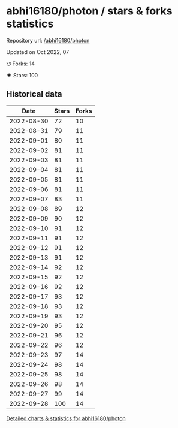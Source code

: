 # abhi16180/photon / stars & forks statistics

Repository url: [/abhi16180/photon](https://github.com/abhi16180/photon)

Updated on Oct 2022, 07

☋ Forks: 14

★ Stars: 100

## Historical data
| Date | Stars | Forks |
|------|-------|-------|
| 2022-08-30 | 72 | 10 | 
| 2022-08-31 | 79 | 11 | 
| 2022-09-01 | 80 | 11 | 
| 2022-09-02 | 81 | 11 | 
| 2022-09-03 | 81 | 11 | 
| 2022-09-04 | 81 | 11 | 
| 2022-09-05 | 81 | 11 | 
| 2022-09-06 | 81 | 11 | 
| 2022-09-07 | 83 | 11 | 
| 2022-09-08 | 89 | 12 | 
| 2022-09-09 | 90 | 12 | 
| 2022-09-10 | 91 | 12 | 
| 2022-09-11 | 91 | 12 | 
| 2022-09-12 | 91 | 12 | 
| 2022-09-13 | 91 | 12 | 
| 2022-09-14 | 92 | 12 | 
| 2022-09-15 | 92 | 12 | 
| 2022-09-16 | 92 | 12 | 
| 2022-09-17 | 93 | 12 | 
| 2022-09-18 | 93 | 12 | 
| 2022-09-19 | 93 | 12 | 
| 2022-09-20 | 95 | 12 | 
| 2022-09-21 | 96 | 12 | 
| 2022-09-22 | 96 | 12 | 
| 2022-09-23 | 97 | 14 | 
| 2022-09-24 | 98 | 14 | 
| 2022-09-25 | 98 | 14 | 
| 2022-09-26 | 98 | 14 | 
| 2022-09-27 | 99 | 14 | 
| 2022-09-28 | 100 | 14 | 


[Detailed charts & statistics for abhi16180/photon](https://reviewgithub.com/rep/abhi16180/photon)
